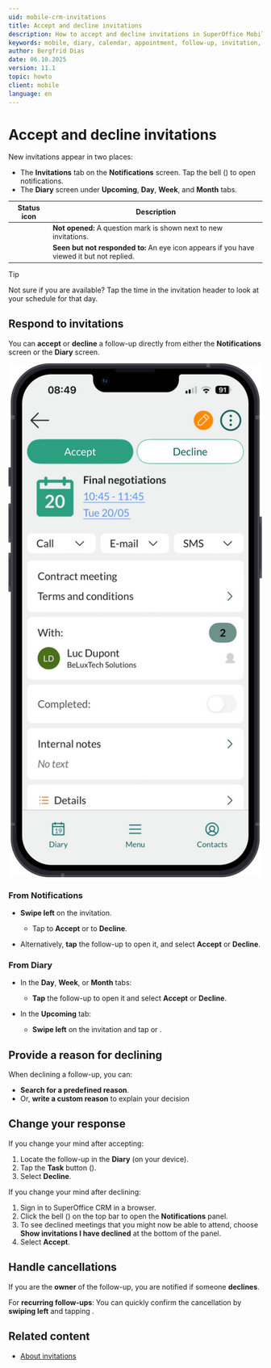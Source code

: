 ```yaml
---
uid: mobile-crm-invitations
title: Accept and decline invitations
description: How to accept and decline invitations in SuperOffice Mobile CRM.
keywords: mobile, diary, calendar, appointment, follow-up, invitation, meeting, attendee, participant
author: Bergfrid Dias
date: 06.10.2025
version: 11.1
topic: howto
client: mobile
language: en
---
```


# Accept and decline invitations

New invitations appear in two places:

* The **Invitations** tab on the **Notifications** screen. Tap the bell (<i class="ph ph-bell" aria-hidden="true"></i>) to open notifications.
* The **Diary** screen under **Upcoming**, **Day**, **Week**, and **Month** tabs.

| Status icon | Description |
|:-:|---|
| <i class="ph ph-question" aria-label="Question mark"></i> | **Not opened:** A question mark is shown next to new invitations. |
| <i class="ph ph-eye" aria-label="Eye"></i> | **Seen but not responded to:** An eye icon appears if you have viewed it but not replied. |

> [!TIP]
> Not sure if you are available? Tap the time in the invitation header to look at your schedule for that day.

## Respond to invitations

You can **accept** or **decline** a follow-up directly from either the **Notifications** screen or the **Diary** screen.

![Diary - Accept or decline invitation -app-screen][img1]

### From Notifications

* **Swipe left** on the invitation.
  * Tap <i class="ph ph-check" aria-label="Checkmark"></i> to **Accept** or <i class="ph ph-x" aria-label="Red X"></i> to **Decline**.

* Alternatively, **tap** the follow-up to open it, and select **Accept** or **Decline**.

### From Diary

* In the **Day**, **Week**, or **Month** tabs:
  * **Tap** the follow-up to open it and select **Accept** or **Decline**.

* In the **Upcoming** tab:
  * **Swipe left** on the invitation and tap <i class="ph ph-check" aria-label="Checkmark"></i> or <i class="ph ph-x" aria-label="Red X"></i>.

## Provide a reason for declining

When declining a follow-up, you can:

* **Search for a predefined reason**.
* Or, **write a custom reason** to explain your decision

## Change your response

If you change your mind after accepting:

1. Locate the follow-up in the **Diary** (on your device).
1. Tap the **Task** button (<i class="ph ph-dots-three-circle-vertical" aria-label="Task menu"></i>).
1. Select **Decline**.

If you change your mind after declining:

1. Sign in to SuperOffice CRM in a browser.
1. Click the bell (<i class="ph ph-bell" aria-hidden="true"></i>) on the top bar to open the **Notifications** panel.
1. To see declined meetings that you might now be able to attend, choose **Show invitations I have declined** at the bottom of the panel.
1. Select **Accept**.

## Handle cancellations

If you are the **owner** of the follow-up, you are notified if someone **declines**.

For **recurring follow-ups**: You can quickly confirm the cancellation by **swiping left** and tapping <i class="ph ph-check" aria-label="Checkmark"></i>.

## Related content

* [About invitations][1]

<!-- Referenced links -->
[1]: ../../../diary/learn/invitation/index.md

<!-- Referenced images -->
[img1]: ../../../../media/loc/en/mobile/meeting-invitation.png
